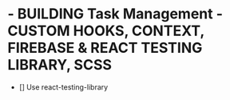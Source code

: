 # - BUILDING Task Management - CUSTOM HOOKS, CONTEXT, FIREBASE & REACT TESTING LIBRARY, SCSS

- [] Use react-testing-library